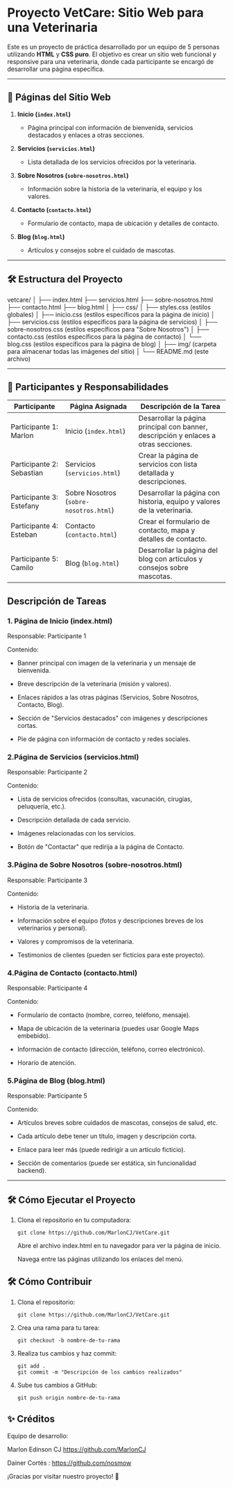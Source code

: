 
# Proyecto VetCare: Sitio Web para una Veterinaria 

Este es un proyecto de práctica desarrollado por un equipo de 5 personas utilizando **HTML** y **CSS puro**. El objetivo es crear un sitio web funcional y responsive para una veterinaria, donde cada participante se encargó de desarrollar una página específica.

---

## 🚀 **Páginas del Sitio Web**

1. **Inicio (`index.html`)**
   - Página principal con información de bienvenida, servicios destacados y enlaces a otras secciones.

2. **Servicios (`servicios.html`)**
   - Lista detallada de los servicios ofrecidos por la veterinaria.

3. **Sobre Nosotros (`sobre-nosotros.html`)**
   - Información sobre la historia de la veterinaria, el equipo y los valores.

4. **Contacto (`contacto.html`)**
   - Formulario de contacto, mapa de ubicación y detalles de contacto.

5. **Blog (`blog.html`)**
   - Artículos y consejos sobre el cuidado de mascotas.

---

## 🛠️ **Estructura del Proyecto**

vetcare/
│
├── index.html
├── servicios.html
├── sobre-nosotros.html
├── contacto.html
├── blog.html
│
├── css/
│ ├── styles.css (estilos globales)
│ ├── inicio.css (estilos específicos para la página de inicio)
│ ├── servicios.css (estilos específicos para la página de servicios)
│ ├── sobre-nosotros.css (estilos específicos para "Sobre Nosotros")
│ ├── contacto.css (estilos específicos para la página de contacto)
│ └── blog.css (estilos específicos para la página de blog)
│
├── img/ (carpeta para almacenar todas las imágenes del sitio)
│
└── README.md (este archivo)


---

## 👥 **Participantes y Responsabilidades**

| Participante | Página Asignada       | Descripción de la Tarea                                                                 |
|--------------|-----------------------|-----------------------------------------------------------------------------------------|
| Participante 1: Marlon | Inicio (`index.html`) | Desarrollar la página principal con banner, descripción y enlaces a otras secciones.   |
| Participante 2: Sebastian | Servicios (`servicios.html`) | Crear la página de servicios con lista detallada y descripciones.                     |
| Participante 3: Estefany | Sobre Nosotros (`sobre-nosotros.html`) | Desarrollar la página con historia, equipo y valores de la veterinaria.              |
| Participante 4: Esteban | Contacto (`contacto.html`) | Crear el formulario de contacto, mapa y detalles de contacto.                        |
| Participante 5: Camilo | Blog (`blog.html`)    | Desarrollar la página del blog con artículos y consejos sobre mascotas.               |

## Descripción de Tareas

### 1. Página de Inicio (index.html)
Responsable: Participante 1

Contenido:

 - Banner principal con imagen de la veterinaria y un mensaje de bienvenida.

 - Breve descripción de la veterinaria (misión y valores).

 - Enlaces rápidos a las otras páginas (Servicios, Sobre Nosotros, Contacto, Blog).

 - Sección de "Servicios destacados" con imágenes y descripciones cortas.

 - Pie de página con información de contacto y redes sociales.


### 2.Página de Servicios (servicios.html)
Responsable: Participante 2

Contenido:

- Lista de servicios ofrecidos (consultas, vacunación, cirugías, peluquería, etc.).

- Descripción detallada de cada servicio.

- Imágenes relacionadas con los servicios.

- Botón de "Contactar" que redirija a la página de Contacto.


### 3.Página de Sobre Nosotros (sobre-nosotros.html)
Responsable: Participante 3

Contenido:

- Historia de la veterinaria.

- Información sobre el equipo (fotos y descripciones breves de los veterinarios y personal).

- Valores y compromisos de la veterinaria.

- Testimonios de clientes (pueden ser ficticios para este proyecto).


### 4.Página de Contacto (contacto.html)
Responsable: Participante 4

Contenido:

- Formulario de contacto (nombre, correo, teléfono, mensaje).

- Mapa de ubicación de la veterinaria (puedes usar Google Maps embebido).

- Información de contacto (dirección, teléfono, correo electrónico).

- Horario de atención.


### 5.Página de Blog (blog.html)
Responsable: Participante 5

Contenido:

- Artículos breves sobre cuidados de mascotas, consejos de salud, etc.

- Cada artículo debe tener un título, imagen y descripción corta.

- Enlace para leer más (puede redirigir a un artículo ficticio).

- Sección de comentarios (puede ser estática, sin funcionalidad backend).


---

## 🛠️ **Cómo Ejecutar el Proyecto**

1. Clona el repositorio en tu computadora:
   ```
   git clone https://github.com/MarlonCJ/VetCare.git
    ```
   Abre el archivo index.html en tu navegador para ver la página de inicio.
   
   Navega entre las páginas utilizando los enlaces del menú.

## **🛠️ Cómo Contribuir**

1. Clona el repositorio:

    ```
    git clone https://github.com/MarlonCJ/VetCare.git
    ```

2. Crea una rama para tu tarea:
    ```
    git checkout -b nombre-de-tu-rama
    ```

3. Realiza tus cambios y haz commit:
    ```
    git add .
    git commit -m "Descripción de los cambios realizados"
    ```

4. Sube tus cambios a GitHub:
    ```
    git push origin nombre-de-tu-rama
    ```

## ✨ Créditos

Equipo de desarrollo:  

Marlon Edinson CJ https://github.com/MarlonCJ

Dainer Cortés : https://github.com/nosmow

¡Gracias por visitar nuestro proyecto! 🐾



